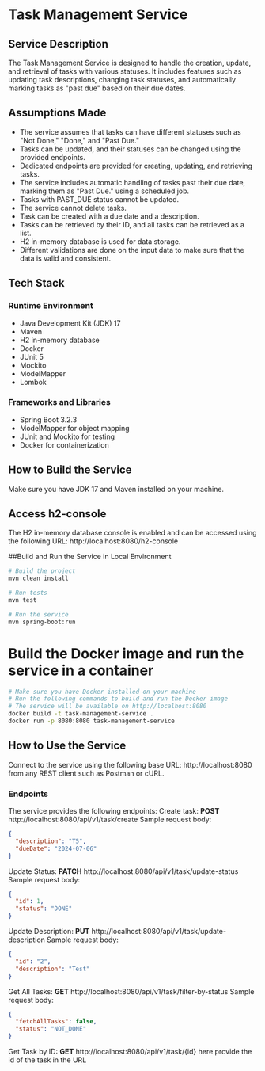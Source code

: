 # Task Management Service
## Service Description

The Task Management Service is designed to handle the creation, update, and retrieval of tasks with various statuses. 
It includes features such as updating task descriptions, changing task statuses, and automatically marking tasks as "past due" based on their due dates.


## Assumptions Made

- The service assumes that tasks can have different statuses such as "Not Done," "Done," and "Past Due."
- Tasks can be updated, and their statuses can be changed using the provided endpoints.
- Dedicated endpoints are provided for creating, updating, and retrieving tasks.
- The service includes automatic handling of tasks past their due date, marking them as "Past Due." using a scheduled job.
- Tasks with PAST_DUE status cannot be updated.
- The service cannot delete tasks.
- Task can be created with a due date and a description.
- Tasks can be retrieved by their ID, and all tasks can be retrieved as a list.
- H2 in-memory database is used for data storage.
- Different validations are done on the input data to make sure that the data is valid and consistent.

## Tech Stack

### Runtime Environment
- Java Development Kit (JDK) 17
- Maven
- H2 in-memory database
- Docker
- JUnit 5
- Mockito
- ModelMapper
- Lombok

### Frameworks and Libraries
- Spring Boot 3.2.3
- ModelMapper for object mapping
- JUnit and Mockito for testing
- Docker for containerization

## How to Build the Service

Make sure you have JDK 17 and Maven installed on your machine.

## Access h2-console
The H2 in-memory database console is enabled and can be accessed using the following URL: http://localhost:8080/h2-console

##Build and Run the Service in Local Environment
```bash
# Build the project
mvn clean install

# Run tests
mvn test

# Run the service
mvn spring-boot:run
```

# Build the Docker image and run the service in a container
```bash
# Make sure you have Docker installed on your machine
# Run the following commands to build and run the Docker image
# The service will be available on http://localhost:8080
docker build -t task-management-service .
docker run -p 8080:8080 task-management-service
```


## How to Use the Service
Connect to the service using the following base URL: http://localhost:8080 from any REST client such as Postman or cURL.

### Endpoints
The service provides the following endpoints:
Create task: 
**POST** http://localhost:8080/api/v1/task/create
Sample request body:
```json
{
  "description": "T5",
  "dueDate": "2024-07-06"
}
```
Update Status: 
**PATCH** http://localhost:8080/api/v1/task/update-status
Sample request body:
```json
{
  "id": 1,
  "status": "DONE"
}
```
Update Description: 
**PUT** http://localhost:8080/api/v1/task/update-description
Sample request body:
```json
{
  "id": "2",
  "description": "Test"
}
```
Get All Tasks: 
**GET** http://localhost:8080/api/v1/task/filter-by-status
Sample request body:
```json
{
  "fetchAllTasks": false,
  "status": "NOT_DONE"
}
```
Get Task by ID: 
**GET** http://localhost:8080/api/v1/task/{id}
here provide the id of the task in the URL